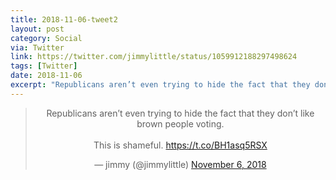 ```yaml
---
title: 2018-11-06-tweet2
layout: post
category: Social
via: Twitter
link: https://twitter.com/jimmylittle/status/1059912188297498624
tags: [Twitter]
date: 2018-11-06
excerpt: "Republicans aren’t even trying to hide the fact that they don’t like brown people voting. This is shameful."
---
```


<center>
<blockquote class="twitter-tweet"><p lang="en" dir="ltr">Republicans aren’t even trying to hide the fact that they don’t like brown people voting.<br><br>This is shameful. <a href="https://t.co/BH1asq5RSX">https://t.co/BH1asq5RSX</a></p>&mdash; jimmy (@jimmylittle) <a href="https://twitter.com/jimmylittle/status/1059912188297498624?ref_src=twsrc%5Etfw">November 6, 2018</a></blockquote>
<script async src="https://platform.twitter.com/widgets.js" charset="utf-8"></script>

</center>